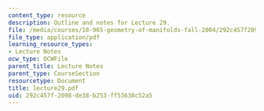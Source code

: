 ```yaml
---
content_type: resource
description: Outline and notes for Lecture 29.
file: /media/courses/18-965-geometry-of-manifolds-fall-2004/292c457f2098de38b253ff53638c52a5_lecture29.pdf
file_type: application/pdf
learning_resource_types:
- Lecture Notes
ocw_type: OCWFile
parent_title: Lecture Notes
parent_type: CourseSection
resourcetype: Document
title: lecture29.pdf
uid: 292c457f-2098-de38-b253-ff53638c52a5
---
```

